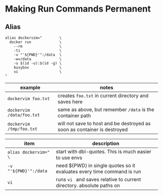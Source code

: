 # Making Run Commands Permanent

## Alias

```
alias dockervim="        \
  docker run             \
    --rm                 \
    -ti                  \
    -v "'${PWD}'":/data  \
    -w=/data             \
    -u $(id -u):$(id -g) \
    busybox              \
    vi                   \
"
```
|example|notes|
|-------|-----|
| `dockervim foo.txt`       | creates `foo.txt` in current directory and saves here
| `dockervim /data/foo.txt` | same as above, but remember `/data` is the container path
| `dockervim /tmp/foo.txt`  | will not save to host and be destroyed as soon as container is destroyed


|item|description|
|----|-----------| 
| `alias dockervim=" \` | start with dbl-quotes.  This is much easier to use envs
| `-v "'${PWD}'":/data` | need ${PWD} in single quotes so it evaluates every time command is run
| `vi`                  | runs `vi ` and saves relative to current directory.  absolute paths on 


